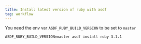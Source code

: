 ```yaml
---
title: Install latest version of ruby with asdf
tag: workflow
---
```


You need the env var `ASDF_RUBY_BUILD_VERSION` to be set to `master`

```shell
ASDF_RUBY_BUILD_VERSION=master asdf install ruby 3.1.1
```
